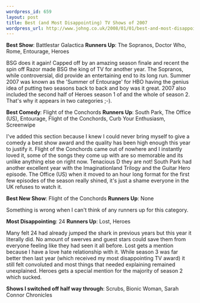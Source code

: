 ```yaml
--- 
wordpress_id: 659
layout: post
title: Best (and Most Disappointing) TV Shows of 2007
wordpress_url: http://www.johng.co.uk/2008/01/01/best-and-most-disappointing-tv-shows-of-2007/
---
```

<strong>Best Show</strong>: Battlestar Galactica
<strong>Runners Up</strong>: The Sopranos, Doctor Who, Rome, Entourage, Heroes

BSG does it again! Capped off by an amazing season finale and recent the spin off Razor made BSG the king of TV for another year. The Sopranos, while controversial, did provide an entertaining end to its long run. Summer 2007 was known as the 'Summer of Entourage' for HBO having the genius idea of putting two seasons back to back and boy was it great. 2007 also included the second half of Heroes season 1 of  and the whole of season 2. That's why it appears in two categories ;-).

<strong>Best Comedy</strong>: Flight of the Conchords
<strong>Runners Up</strong>: South Park, The Office (US), Entourage, Flight of the Conchords, Curb Your Enthusiasm, Screenwipe

I've added this section because I knew I could never bring myself to give a comedy a best show award and the quality has been high enough this year to justify it. Flight of the Conchords came out of nowhere and I instantly loved it, some of the songs they come up with are so memorable and its unlike anything else on right now. Tenacious D they are not! South Park had another excellent year with the Imaginationland Trilogy and the Guitar Hero episode. The Office (US) when it moved to an hour long format for the first few episodes of the season really shined, it's just a shame everyone in the UK refuses to watch it.

<strong>Best New Show</strong>: Flight of the Conchords
<strong>Runners Up</strong>: None

Something is wrong when I can't think of any runners up for this category.

<strong>Most Disappointing</strong>: 24
<strong>Runners Up</strong>: Lost, Heroes

Many felt 24 had already jumped the shark in previous years but this year it literally did. No amount of swerves and guest stars could save them from everyone feeling like they had seen it all before. Lost gets a mention because I have a love hate relationship with it. While season 3 was far better then last year (which received my most disappointing TV award) it still felt convoluted and most things that needed explaining remained unexplained. Heroes gets a special mention for the majority of season 2 which sucked.

<strong>Shows I switched off half way through</strong>: Scrubs, Bionic Woman,  Sarah Connor Chronicles
